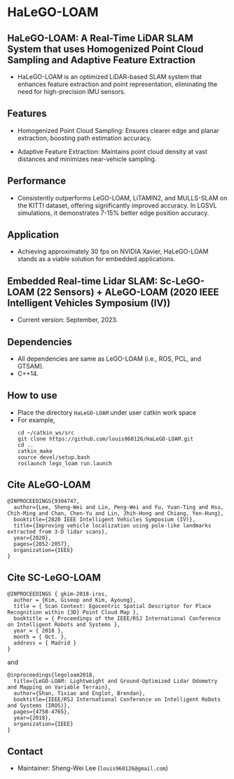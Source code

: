 # HaLeGO-LOAM

## HaLeGO-LOAM: A Real-Time LiDAR SLAM System that uses Homogenized Point Cloud Sampling and Adaptive Feature Extraction
- HaLeGO-LOAM is an optimized LiDAR-based SLAM system that enhances feature extraction and point representation, eliminating the need for high-precision IMU sensors.

## Features
- Homogenized Point Cloud Sampling: Ensures clearer edge and planar extraction, boosting path estimation accuracy.

- Adaptive Feature Extraction: Maintains point cloud density at vast distances and minimizes near-vehicle sampling.

## Performance
- Consistently outperforms LeGO-LOAM, LiTAMIN2, and MULLS-SLAM on the KITTI dataset, offering significantly improved accuracy. In LGSVL simulations, it demonstrates 7-15% better edge position accuracy. 

## Application
- Achieving approximately 30 fps on NVIDIA Xavier, HaLeGO-LOAM stands as a viable solution for embedded applications.


## Embedded Real-time Lidar SLAM: Sc-LeGO-LOAM (22 Sensors) + ALeGO-LOAM (2020 IEEE Intelligent Vehicles Symposium (IV))






- Current version: September, 2023.  





## Dependencies
- All dependencies are same as LeGO-LOAM (i.e., ROS, PCL, and GTSAM).
- C++14.

## How to use 
- Place the directory `HaLeGO-LOAM` under user catkin work space 
- For example, 
    ```
    cd ~/catkin_ws/src
    git clone https://github.com/louis960126/HaLeGO-LOAM.git
    cd ..
    catkin_make
    source devel/setup.bash
    roslaunch lego_loam run.launch
    ```

## Cite ALeGO-LOAM
```
@INPROCEEDINGS{9304747,
  author={Lee, Sheng-Wei and Lin, Peng-Wei and Fu, Yuan-Ting and Hsu, Chih-Ming and Chan, Chen-Yu and Lin, Jhih-Hong and Chiang, Yen-Hung},
  booktitle={2020 IEEE Intelligent Vehicles Symposium (IV)}, 
  title={Improving vehicle localization using pole-like landmarks extracted from 3-D lidar scans}, 
  year={2020},
  pages={2052-2057},
  organization={IEEE}
}
```
## Cite SC-LeGO-LOAM
```
@INPROCEEDINGS { gkim-2018-iros,
  author = {Kim, Giseop and Kim, Ayoung},
  title = { Scan Context: Egocentric Spatial Descriptor for Place Recognition within {3D} Point Cloud Map },
  booktitle = { Proceedings of the IEEE/RSJ International Conference on Intelligent Robots and Systems },
  year = { 2018 },
  month = { Oct. },
  address = { Madrid }
}
```
and 
```
@inproceedings{legoloam2018,
  title={LeGO-LOAM: Lightweight and Ground-Optimized Lidar Odometry and Mapping on Variable Terrain},
  author={Shan, Tixiao and Englot, Brendan},
  booktitle={IEEE/RSJ International Conference on Intelligent Robots and Systems (IROS)},
  pages={4758-4765},
  year={2018},
  organization={IEEE}
}
```
## Contact 
- Maintainer: Sheng-Wei Lee (`louis960126@gmail.com`)
